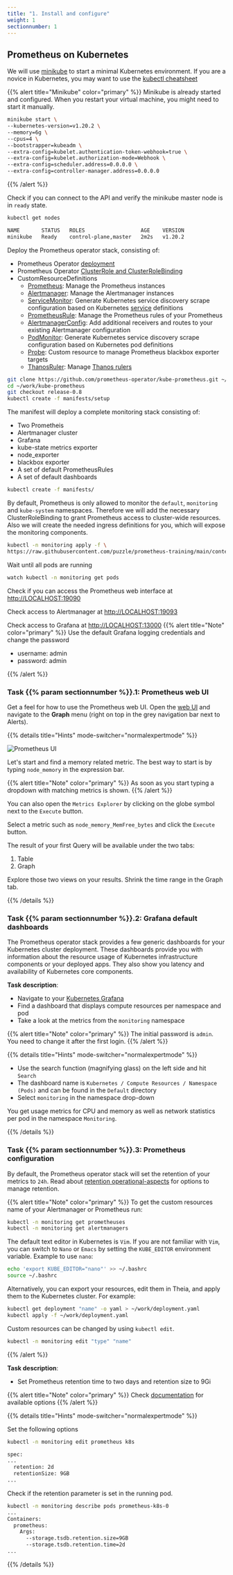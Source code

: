 ```yaml
---
title: "1. Install and configure"
weight: 1
sectionnumber: 1
---
```


## Prometheus on Kubernetes

We will use [minikube](https://minikube.sigs.k8s.io/docs/start/) to start a minimal Kubernetes environment. If you are a novice in Kubernetes, you may want to use the [kubectl cheatsheet](https://kubernetes.io/docs/reference/kubectl/cheatsheet/)

{{% alert title="Minikube" color="primary" %}}
Minikube is already started and configured. When you restart your virtual machine, you might need to start it manually.

```bash
minikube start \
--kubernetes-version=v1.20.2 \
--memory=6g \
--cpus=4 \
--bootstrapper=kubeadm \
--extra-config=kubelet.authentication-token-webhook=true \
--extra-config=kubelet.authorization-mode=Webhook \
--extra-config=scheduler.address=0.0.0.0 \
--extra-config=controller-manager.address=0.0.0.0
```

{{% /alert %}}

Check if you can connect to the API and verify the minikube master node is in `ready` state.

```bash
kubectl get nodes
```

```bash
NAME       STATUS   ROLES                  AGE    VERSION
minikube   Ready    control-plane,master   2m2s   v1.20.2
```

Deploy the Prometheus operator stack, consisting of:

* Prometheus Operator [deployment](https://kubernetes.io/docs/concepts/workloads/controllers/deployment/)
* Prometheus Operator [ClusterRole and ClusterRoleBinding](https://kubernetes.io/docs/reference/access-authn-authz/rbac/#rolebinding-and-clusterrolebinding)
* CustomResourceDefinitions
  * [Prometheus](https://github.com/prometheus-operator/prometheus-operator/blob/master/Documentation/api.md#prometheus): Manage the Prometheus instances
  * [Alertmanager](https://github.com/prometheus-operator/prometheus-operator/blob/master/Documentation/api.md#alertmanager): Manage the Alertmanager instances
  * [ServiceMonitor](https://github.com/prometheus-operator/prometheus-operator/blob/master/Documentation/api.md#servicemonitor): Generate Kubernetes service discovery scrape configuration based on Kubernetes [service](https://kubernetes.io/docs/concepts/services-networking/service/) definitions
  * [PrometheusRule](https://github.com/prometheus-operator/prometheus-operator/blob/master/Documentation/api.md#prometheusrule): Manage the Prometheus rules of your Prometheus
  * [AlertmanagerConfig](https://github.com/prometheus-operator/prometheus-operator/blob/master/Documentation/api.md#alertmanagerconfig): Add additional receivers and routes to your existing Alertmanager configuration
  * [PodMonitor](https://github.com/prometheus-operator/prometheus-operator/blob/master/Documentation/api.md#podmonitor): Generate Kubernetes service discovery scrape configuration based on Kubernetes pod definitions
  * [Probe](https://github.com/prometheus-operator/prometheus-operator/blob/master/Documentation/api.md#probe): Custom resource to manage Prometheus blackbox exporter targets
  * [ThanosRuler](https://github.com/prometheus-operator/prometheus-operator/blob/master/Documentation/api.md#thanosruler): Manage [Thanos rulers](https://github.com/thanos-io/thanos/blob/main/docs/components/rule.md)

```bash
git clone https://github.com/prometheus-operator/kube-prometheus.git ~/work/kube-prometheus
cd ~/work/kube-prometheus
git checkout release-0.8
kubectl create -f manifests/setup
```

The manifest will deploy a complete monitoring stack consisting of:

* Two Prometheis
* Alertmanager cluster
* Grafana
* kube-state metrics exporter
* node_exporter
* blackbox exporter
* A set of default PrometheusRules
* A set of default dashboards

```bash
kubectl create -f manifests/
```

By default, Prometheus is only allowed to monitor the `default`, `monitoring` and `kube-system` namespaces. Therefore we will add the necessary ClusterRoleBinding to grant Prometheus access to cluster-wide resources. Also we will create the needed ingress definitions for you, which will expose the monitoring components.

```bash
kubectl -n monitoring apply -f \
https://raw.githubusercontent.com/puzzle/prometheus-training/main/content/en/docs/07/resources.yaml
```

Wait until all pods are running

```bash
watch kubectl -n monitoring get pods
```

Check if you can access the Prometheus web interface at <http://LOCALHOST:19090>

Check access to Alertmanager at <http://LOCALHOST:19093>

Check access to Grafana at <http://LOCALHOST:13000>
{{% alert title="Note" color="primary" %}}
Use the default Grafana logging credentials and change the password

* username: admin
* password: admin

{{% /alert %}}

### Task {{% param sectionnumber %}}.1: Prometheus web UI

Get a feel for how to use the Prometheus web UI. Open the [web UI](http://LOCALHOST:19090) and navigate to the **Graph** menu (right on top in the grey navigation bar next to Alerts).

{{% details title="Hints" mode-switcher="normalexpertmode" %}}

![Prometheus UI](prometheus-ui.png)

Let's start and find a memory related metric. The best way to start is by typing `node_memory` in the expression bar.

{{% alert title="Note" color="primary" %}}
As soon as you start typing a dropdown with matching metrics is shown.
{{% /alert %}}

You can also open the `Metrics Explorer` by clicking on the globe symbol next to the `Execute` button.

Select a metric such as `node_memory_MemFree_bytes` and click the `Execute` button.

The result of your first Query will be available under the two tabs:

1. Table
1. Graph

Explore those two views on your results. Shrink the time range in the Graph tab.

{{% /details %}}

### Task {{% param sectionnumber %}}.2: Grafana default dashboards

The Prometheus operator stack provides a few generic dashboards for your Kubernetes cluster deployment. These dashboards provide you with information about the resource usage of Kubernetes infrastructure components or your deployed apps. They also show you latency and availability of Kubernetes core components.

**Task description**:

* Navigate to your [Kubernetes Grafana](http://LOCALHOST:13000)
* Find a dashboard that displays compute resources per namespace and pod
* Take a look at the metrics from the `monitoring` namespace

{{% alert title="Note" color="primary" %}}
The initial password is `admin`. You need to change it after the first login.
{{% /alert %}}

{{% details title="Hints" mode-switcher="normalexpertmode" %}}

* Use the search function (magnifying glass) on the left side and hit `Search`
* The dashboard name is `Kubernetes / Compute Resources / Namespace (Pods)` and can be found in the `Default` directory
* Select `monitoring` in the namespace drop-down

You get usage metrics for CPU and memory as well as network statistics per pod in the namespace `Monitoring`.

{{% /details %}}

### Task {{% param sectionnumber %}}.3: Prometheus configuration

By default, the Prometheus operator stack will set the retention of your metrics to `24h`.
Read about [retention operational-aspects](https://prometheus.io/docs/prometheus/latest/storage/#operational-aspects) for options to manage retention.

{{% alert title="Note" color="primary" %}}
To get the custom resources name of your Alertmanager or Prometheus run:

```bash
kubectl -n monitoring get prometheuses
kubectl -n monitoring get alertmanagers
```

The default text editor in Kubernetes is `Vim`. If you are not familiar with `Vim`, you can switch to `Nano` or `Emacs` by setting the `KUBE_EDITOR` environment variable. Example to use `nano`:

```bash
echo 'export KUBE_EDITOR="nano"' >> ~/.bashrc
source ~/.bashrc
```

Alternatively, you can export your resources, edit them in Theia, and apply them to the Kubernetes cluster. For example:

```bash
kubectl get deployment "name" -o yaml > ~/work/deployment.yaml
kubectl apply -f ~/work/deployment.yaml
```

Custom resources can be changed by using `kubectl edit`.

```bash
kubectl -n monitoring edit "type" "name"
```

{{% /alert %}}

**Task description**:

* Set Prometheus retention time to two days and retention size to 9Gi

{{% alert title="Note" color="primary" %}}
Check [documentation](https://github.com/prometheus-operator/prometheus-operator/blob/master/Documentation/api.md#prometheusspec) for available options
{{% /alert %}}

{{% details title="Hints" mode-switcher="normalexpertmode" %}}

Set the following options

```bash
kubectl -n monitoring edit prometheus k8s
```

```bash
spec:
...
  retention: 2d
  retentionSize: 9GB
...
```

Check if the retention parameter is set in the running pod.

```bash
kubectl -n monitoring describe pods prometheus-k8s-0
...
Containers:
  prometheus:
    Args:
      --storage.tsdb.retention.size=9GB
      --storage.tsdb.retention.time=2d
...
```

{{% /details %}}

